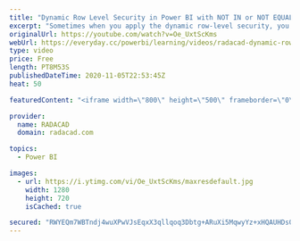 ```yaml
---
title: "Dynamic Row Level Security in Power BI with NOT IN or NOT EQUAL Rule"
excerpt: "Sometimes when you apply the dynamic row-level security, you want to have the criteria as NOT EQUAL and NOT IN. This can be a bit tricky in the dynamic implementation of RLS because the relationship behavior is normally the opposite. In this video, I’ll explain how you can do that. Download the file"
originalUrl: https://youtube.com/watch?v=Oe_UxtScKms
webUrl: https://everyday.cc/powerbi/learning/videos/radacad-dynamic-row-level-security-in-power-bi-with-not-in-or-not-equal-rule/
type: video
price: Free
length: PT8M53S
publishedDateTime: 2020-11-05T22:53:45Z
heat: 50

featuredContent: "<iframe width=\"800\" height=\"500\" frameborder=\"0\" src=\"https://www.youtube.com/embed/Oe_UxtScKms\" allow=\"accelerometer; autoplay; encrypted-media; gyroscope; picture-in-picture\" allowfullscreen></iframe>"

provider:
  name: RADACAD
  domain: radacad.com

topics:
  - Power BI

images:
  - url: https://i.ytimg.com/vi/Oe_UxtScKms/maxresdefault.jpg
    width: 1280
    height: 720
    isCached: true

secured: "RWYEQm7WBTndj4wuXPwVJsEqxX3qllqoq3Dbtg+ARuXi5MqwyYz+xHQAUHDs0pEDZe9tU/PBDMgK3HKvmmCu1WgJY4a60wAVRK5tEaT6GHw2ysDUQTUoB4AKnztpjBaVw2SCYtH6/ly5Z6pQuGzca3tBroq2CyTjCmdZg9JfQYYWK4U8caqN3hvTZJXqyHY2WHhcGLsgP5XCC8iDBJXTY2PwFcNe4CKeYFUMcJisRUxJ8ucLjFzQpU9KvPI3aQ61rkFGPlg/jh6YnTAwd1u9p/q9Y90YsdaTjioiNC2mQ01nQ7IF2abgekKWx9djjq6cpTjQX01rMVQ529Y/M5FRLFvuNNLSjMGVRwbaz8xQcihkadQi+Vf8F/7jAyPfruMgX6LKFIAmUszQ81F6J8LgaHDlwQkuqvg+WWJ+s5HEtbg=;IolJWVw5C3Y9uv49Vx06DA=="
---
```


